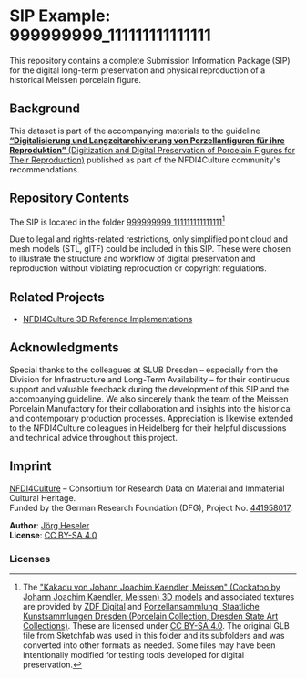 # SIP Example: 999999999_111111111111111

This repository contains a complete Submission Information Package (SIP) for the digital long-term preservation and physical reproduction of a historical Meissen porcelain figure.

## Background

This dataset is part of the accompanying materials to the guideline
[**“Digitalisierung und Langzeitarchivierung von Porzellanfiguren für ihre Reproduktion”** (Digitization and Digital Preservation of Porcelain Figures for Their Reproduction)](https://doi.org/10.5281/zenodo.15481636) published as part of the NFDI4Culture community's recommendations.

## Repository Contents

The SIP is located in the folder [999999999_111111111111111](./999999999_111111111111111/)[^1]

Due to legal and rights-related restrictions, only simplified point cloud and mesh models (STL, glTF) could be included in this SIP. These were chosen to illustrate the structure and workflow of digital preservation and reproduction without violating reproduction or copyright regulations.

## Related Projects

- [NFDI4Culture 3D Reference Implementations](/nfdi4culture-3d-reference-implementations)

## Acknowledgments

Special thanks to the colleagues at SLUB Dresden – especially from the Division for Infrastructure and Long-Term Availability – for their continuous support and valuable feedback during the development of this SIP and the accompanying guideline. We also sincerely thank the team of the Meissen Porcelain Manufactory for their collaboration and insights into the historical and contemporary production processes. Appreciation is likewise extended to the NFDI4Culture colleagues in Heidelberg for their helpful discussions and technical advice throughout this project.

## Imprint

[NFDI4Culture](https://nfdi4culture.de/) – Consortium for Research Data on Material and Immaterial Cultural Heritage.  
Funded by the German Research Foundation (DFG), Project No. [441958017](https://gepris.dfg.de/gepris/projekt/441958017).

**Author**: [Jörg Heseler](https://orcid.org/0000-0002-1497-627X)  
**License**: [CC BY-SA 4.0](https://creativecommons.org/licenses/by-sa/4.0/)

### Licenses

[^1]: The ["Kakadu von Johann Joachim Kaendler, Meissen" (Cockatoo by Johann Joachim Kaendler, Meissen) 3D models](https://sketchfab.com/3d-models/cockatoo-von-johann-joachim-kaendler-meissen-ddebac799fa14d389a6acc68f9cbfcdf) and associated textures are provided by [ZDF Digital](https://zdf.digital/) and [Porzellansammlung, Staatliche Kunstsammlungen Dresden (Porcelain Collection, Dresden State Art Collections)](https://www.skd.museum/). These are licensed under [CC BY-SA 4.0](https://creativecommons.org/licenses/by-sa/4.0/). The original GLB file from Sketchfab was used in this folder and its subfolders and was converted into other formats as needed. Some files may have been intentionally modified for testing tools developed for digital preservation.
